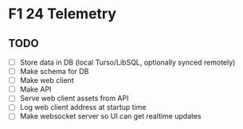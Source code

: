 # F1 24 Telemetry

## TODO

- [ ] Store data in DB (local Turso/LibSQL, optionally synced remotely)
- [ ] Make schema for DB
- [ ] Make web client
- [ ] Make API
- [ ] Serve web client assets from API
- [ ] Log web client address at startup time
- [ ] Make websocket server so UI can get realtime updates
